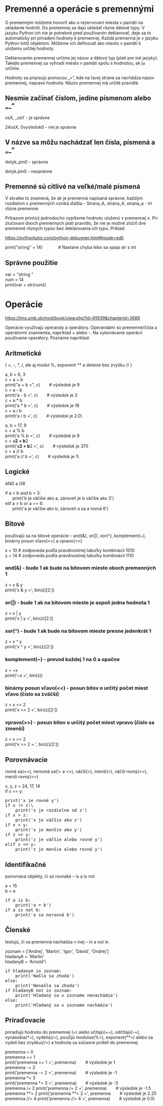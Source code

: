 # Premenné a operácie s premennými

O premenným môžeme hovoriť ako o rezervovaní miesta v pamäti na ukladanie hodnôt. Do premennej sa dajú ukladať rôzne dátové typy. V jazyku Python ich nie je potrebné pred používaním deklarovať, deje sa to automaticky pri priradení hodnoty k premennej. Každá premenná je v jazyku Python totiž objektom. Môžeme ich definovať ako miesto v pamäti k uloženiu určitej hodnoty. 

Deklarovaním premennej určíme jej názov a dátový typ (platí pre iné jazyky). Takejto premennej sa vyhradí miesto v pamäti spolu s hodnotou, ak ju určíme. 

Hodnoty sa pripisujú pomocou „=“, kde na ľavej strane sa nachádza názov premennej, napravo hodnota. Názov premennej má určité pravidlá:

## Nesmie začínať číslom, jedine písmenom alebo „_“

osX, _osY - je správne

24osX, 0vysledok0 - nie je správne

## V názve sa môžu nachádzať len čísla, písmená a „_“

dotyk_pin0 - správne

dotyk.pin0 - nesprávne

## Premenné sú citlivé na veľké/malé písmená

V skratke to znamená, že ak je premenná napísaná správne, každým rozdielom v premenných vzniká ďalšia - Strana_A, strana_A, strana_a - tri rôzne premenné.



Príkazom print(x) jednoducho vypíšeme hodnotu uloženú v premennej x. Pri zlučovaní dvoch premenných platí pravidlo, že nie je možné zlúčiť dve premenné rôznych typov bez deklarovania ich typu. Príklad:

https://pythontutor.com/python-debugger.html#mode=edit 

print("string" + 14) &emsp; &nbsp;&emsp; &nbsp;   # Nastane chyba lebo sa spaja str s int
## Správne použitie
var = "string "\
num = 14\
print(var + str(num))

# Operácie
https://lms.umb.sk/mod/book/view.php?id=91939&chapterid=3688

Operácie využívajú operandy a operátory. Operandami sú premenné/čísla a operátormi znamienka, napríklad + alebo -. Na vykonávanie operácií používame operátory. Poznáme napríklad:



## Aritmetické

( +, -, *, /, ale aj modul %, exponent ** a delenie bez zvyšku // )

a, b = 6, 3\
c = a + b\
print("a + b =", c) &emsp; &nbsp; # výsledok je 9\
c = a - b\
print('a - b =', c) &emsp; &nbsp; # výsledok je 3\
c = a * b\
print('a * b =', c) &emsp; &nbsp; # výsledok je 18\
c = a / b\
print('a / b =', c) &emsp; &nbsp; # výsledok je 2.0\

a, b = 17, 9\
c = a % b\
print('a % b =', c) &emsp; &nbsp; # výsledok je 8\
c = a**2 + b**2\
print('a**2 + b**2 =', c) &emsp; &nbsp; # výsledok je 370\
c = a // b\
print('a // b =', c) &emsp; &nbsp; # výsledok je 1\
 

## Logické

AND a OR

if a < b and b > 3:\
&nbsp;&nbsp;&nbsp;&nbsp;&nbsp;   print('b je väčšie ako a, zároveň je b väčšie ako 3')\
elif a > b or a == 6:\
&nbsp;&nbsp;&nbsp;&nbsp;&nbsp;  print('a je väčšie ako b, zároveň a sa a rovná 6')
 

## Bitové

používajú sa na bitové operácie – and(&), or(|), xor(^), komplement(~), binárny posun vľavo(<<) a vpravo(>>)

x = 10  # zodpoveda podľa pravdivostnej tabuľky kombinácii 1010\
y = 14  # zodpoveda podľa pravdivostnej tabuľky kombinácii 1110
### and(&) - bude 1 ak bude na bitovom mieste oboch premenných 1
z = x & y\
print('x & y =', bin(z)[2:])
### or(|) - bude 1 ak na bitovom mieste je aspoň jedna hodnota 1
z = x | y\
print('x | y =', bin(z)[2:])
### xor(^) - bude 1 ak bude na bitovom mieste presne jedenkrát 1
z = x ^ y\
print('x ^ y =', bin(z)[2:])
### komplement(~) - prevod každej 1 na 0 a opačne
z = ~x\
print('~x =', bin(z))
### binárny posun vľavo(<<) - posun bitov o určitý počet miest vľavo (číslo sa zväčší)
z = x << 2\
print('x << 2 =', bin(z)[2:])
### vpravo(>>) - posun bitov o určitý počet miest vpravo (číslo sa zmenší)
z = x >> 2\
print('x >> 2 = ', bin(z)[2:])
 

## Porovnávacie

rovná sa(==), nerovná sa(!= a <>), väčší(>), menší(<), väčší rovný(>=), menší rovný(<=)

x, y, z = 24, 17, 14\
if x == y:
<pre>print('x je rovné y')
if x != z:\
    print('x je rozdielne od z')
if x > z:
    print('x je väčšie ako z')
if x < y:
    print('x je menšie ako y')
if z >= y:
    print('z je väčšie alebo rovné y')
elif z <= y:
    print('z je menšie alebo rovné y')</pre>
## Identifikačné

porovnáva objekty, či sú rovnaké – is a is not

a = 15\
b = a
<pre>if a is b:
    print('a = b')
if a is not b:
    print('a sa nerovná b')</pre>
 

## Členské

testujú, či sa premenná nachádza v inej – in a not in

zoznam = ['Andrej', 'Martin', 'Igor', 'Dávid', 'Ondrej']\
hladanyA = 'Martin'\
hladanyB = 'Arnold'\
<pre>if hladanyA in zoznam:
    print('Našla sa zhoda')
else:
    print('Nenašla sa zhoda')
if hladanyB not in zoznam:
    print('Hľadaný sa v zozname nenachádza')
else:
    print('Hľadaný sa v zozname nachádza')</pre>
## Priraďovacie

priraďujú hodnotu do premennej (=) alebo sčítajú(+=), odčítajú(-=), vynásobia(*=), vydelia(/=), použijú modulus(%=), exponent(**=) alebo sa vydelí bez zvyšku(//=) a hodnota sa súčasne pridelí do premennej

premenna = 0\
premenna += 1\
print('premenna += 1 =', premenna) &emsp; &nbsp; # výsledok je 1\
premenna -= 2\
print('premenna -= 2 =', premenna) &emsp; &nbsp; # výsledok je -1\
premenna *= 3\
print('premenna *= 3 =', premenna) &emsp; &nbsp; # výsledok je -3\
premenna /= 2
print('premenna /= 2 =', premenna) &emsp; &nbsp; # výsledok je -1.5\
premenna **= 2
print('premenna **= 2 =', premenna &emsp; &nbsp; # výsledok je 2.25\
premenna //= 4
print('premenna //= 4 =', premenna) &emsp; &nbsp; # výsledok je 0.0\
 